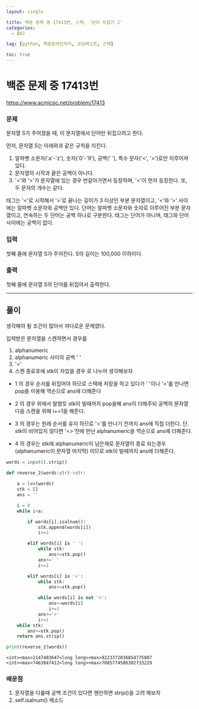 ```yaml
---
layout: single

title: 백준 문제 중 17413번, 스택, '단어 뒤집기 2'
categories:
  - BOJ

tag: [python, 백준온라인저지, 코딩테스트, 스택]

toc: true
---
```



# 백준 문제 중 17413번
https://www.acmicpc.net/problem/17413

### 문제

문자열 S가 주어졌을 때, 이 문자열에서 단어만 뒤집으려고 한다.

먼저, 문자열 S는 아래와과 같은 규칙을 지킨다.

1. 알파벳 소문자('a'-'z'), 숫자('0'-'9'), 공백(' '), 특수 문자('<', '>')로만 이루어져 있다.
2. 문자열의 시작과 끝은 공백이 아니다.
3. '<'와 '>'가 문자열에 있는 경우 번갈아가면서 등장하며, '<'이 먼저 등장한다. 또, 두 문자의 개수는 같다.

태그는 '<'로 시작해서 '>'로 끝나는 길이가 3 이상인 부분 문자열이고, '<'와 '>' 사이에는 알파벳 소문자와 공백만 있다. 단어는 알파벳 소문자와 숫자로 이루어진 부분 문자열이고, 연속하는 두 단어는 공백 하나로 구분한다. 태그는 단어가 아니며, 태그와 단어 사이에는 공백이 없다.

### 입력

첫째 줄에 문자열 S가 주어진다. S의 길이는 100,000 이하이다.

### 출력

첫째 줄에 문자열 S의 단어를 뒤집어서 출력한다.

---

## 풀이

생각해야 될 조건이 많아서 까다로운 문제였다.

입력받은 문자열을 스캔하면서 경우를 
1. alphanumeric
2. alphanumeric 사이의 공백 ' '
3. '<'
4. 스캔 종료후에 stk이 차있을 경우
로 나누어 생각해보자

+ 1 의 경우 순서를 뒤집어야 하므로 스택에 저장을 하고 있다가 ' '이나 '<'를 만나면 pop을 이용해 역순으로 ans에 더해준다 


+ 2 의 경우 위에서 말했듯 stk이 빌때까지 pop을해 ans이 더해주되 공백의 문자열 다음 스캔을 위해 i+=1을 해준다.


+ 3 의 경우는 원래 순서를 유지 하므로 '>'를 만나기 전까지 ans에 직접 더한다. 단. stk이 비어있지 않다면 '<>'전에 만난 alphanumeric을 역순으로 ans에 더해준다.


+ 4 의 경우는 stk에 alphanumeric이 남은채로 문자열이 종료 되는경우(alphanumeric이 문자열 마지막) 이므로 stk이 빌때까지 ans에 더해준다.


```python
words = input().strip()

def reverse_2(words:str)->str:
    
    a = len(words)
    stk = []
    ans = ''

    i = 0
    while i<a:

        if words[i].isalnum():
            stk.append(words[i])
            i+=1

        elif words[i] is ' ':
            while stk:
                ans+=stk.pop()
            ans+=' '
            i+=1

        elif words[i] is '<':
            while stk:
                ans+=stk.pop()

            while words[i] is not '>':
                ans+=words[i]
                i+=1
            ans+='>'
            i+=1
    while stk:
        ans+=stk.pop()
    return ans.strip()

print(reverse_2(words))
```

    <int><max>2147483647<long long><max>9223372036854775807
    <int><max>7463847412<long long><max>7085774586302733229


### 배운점
1. 문자열을 다룰때 공백 조건이 있다면 웬만하면 strip()을 고려 해보자
2. self.isalnum() 메소드
